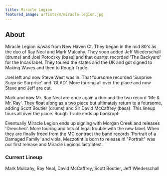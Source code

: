 ```yaml
---
title: Miracle Legion
featured_image: artists/m/miracle-legion.jpg
---
```

## About

Miracle Legion is/was from New Haven Ct. They began in the mid 80's as the duo of Ray Neal and Mark Mulcahy. They soon added Jeff Wiederschall (drums) and Joel Potocsky (bass) and that quartet recorded 'The Backyard' for the Incas label. They toured the states and the UK and got signed to Making Waves and then to Rough Trade.

Joel left and now Steve West was in. That foursome recorded 'Surprise Surprise Surprise' and 'GLAD'. More touring all over the place and now Steve and Jeff are out.

Mark and now Mr. Ray Neal are once again a duo and the two record 'Me & Mr. Ray'. They float along as a two piece but ultimately return to a foursome, adding Scott Boutier (drums) and Sir David McCaffrey (bass). This lineup tours all over the place. Rough Trade ends up bankrupt.

Eventually Miracle Legion ends up signing with Morgan Creek and releases 'Drenched'. More touring and lots of legal trouble with the new label. When they are finally freed from the MC contract the band records 'Portrait of a Damaged Family' and viola, Mezzotint is born to release it! "Portrait" was our first release and Miracle Legions last/latest. 

### Current Lineup

Mark Mulcahy, Ray Neal, David McCaffrey, Scott Boutier, Jeff Wiederschall

